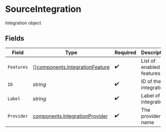# SourceIntegration

Integration object


## Fields

| Field                                                                            | Type                                                                             | Required                                                                         | Description                                                                      |
| -------------------------------------------------------------------------------- | -------------------------------------------------------------------------------- | -------------------------------------------------------------------------------- | -------------------------------------------------------------------------------- |
| `Features`                                                                       | [][components.IntegrationFeature](../../models/components/integrationfeature.md) | :heavy_check_mark:                                                               | List of enabled features                                                         |
| `ID`                                                                             | *string*                                                                         | :heavy_check_mark:                                                               | ID of the integration                                                            |
| `Label`                                                                          | *string*                                                                         | :heavy_check_mark:                                                               | Label of the integration                                                         |
| `Provider`                                                                       | [components.IntegrationProvider](../../models/components/integrationprovider.md) | :heavy_check_mark:                                                               | The provider name                                                                |